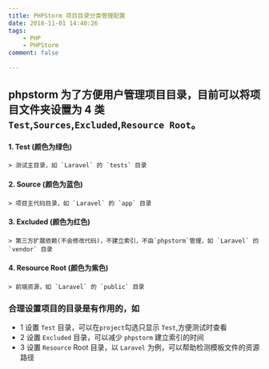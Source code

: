 ```yaml
---
title: PHPStorm 项目目录分类管理配置
date: 2018-11-01 14:40:26
tags:
    - PHP
    - PHPStorm
comment: false
 
---
```


## phpstorm 为了方便用户管理项目目录，目前可以将项目文件夹设置为 4 类 `Test`,`Sources`,`Excluded`,`Resource Root`。

#### 1. Test (颜色为绿色)
```
> 测试主目录，如 `Laravel` 的 `tests` 目录
```

#### 2. Source (颜色为蓝色)
```
> 项目主代码目录，如 `Laravel` 的 `app` 目录
```

#### 3. Excluded (颜色为红色)
```
> 第三方扩展依赖(不会修改代码)，不建立索引，不由`phpstorm`管理，如 `Laravel` 的 `vendor` 目录
```

#### 4. Resource Root (颜色为紫色)
```
> 前端资源，如 `Laravel` 的 `public` 目录
```

### **合理设置项目的目录是有作用的**，如

* 1 设置 `Test` 目录，可以在`project`勾选只显示 `Test`,方便测试时查看
* 2 设置 `Excluded` 目录，可以减少 `phpstorm` 建立索引的时间
* 3 设置 `Resource` Root 目录，以 `Laravel` 为例，可以帮助检测模板文件的资源路径
<!--stackedit_data:
eyJoaXN0b3J5IjpbODk1MTU0NjA4XX0=
-->